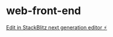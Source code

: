 # web-front-end

[Edit in StackBlitz next generation editor ⚡️](https://stackblitz.com/~/github.com/ingambe/web-front-end)